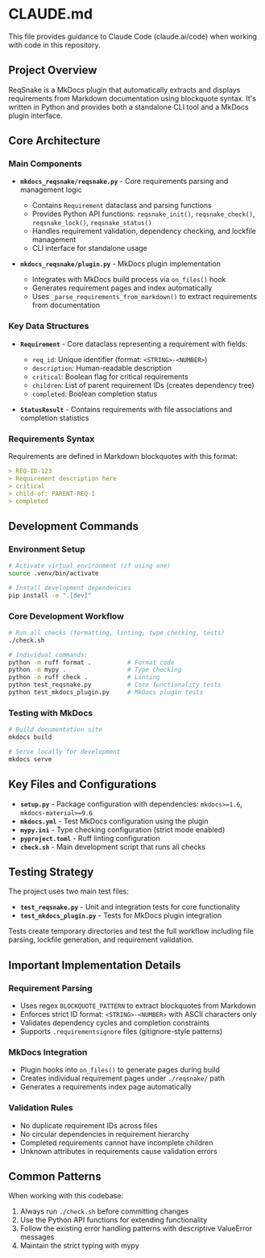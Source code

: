 # CLAUDE.md

This file provides guidance to Claude Code (claude.ai/code) when working with code in this repository.

## Project Overview

ReqSnake is a MkDocs plugin that automatically extracts and displays
requirements from Markdown documentation using blockquote syntax. It's written
in Python and provides both a standalone CLI tool and a MkDocs plugin
interface.

## Core Architecture

### Main Components

- **`mkdocs_reqsnake/reqsnake.py`** - Core requirements parsing and management logic

  - Contains `Requirement` dataclass and parsing functions
  - Provides Python API functions: `reqsnake_init()`, `reqsnake_check()`, `reqsnake_lock()`, `reqsnake_status()`
  - Handles requirement validation, dependency checking, and lockfile management
  - CLI interface for standalone usage

- **`mkdocs_reqsnake/plugin.py`** - MkDocs plugin implementation
  - Integrates with MkDocs build process via `on_files()` hook
  - Generates requirement pages and index automatically
  - Uses `_parse_requirements_from_markdown()` to extract requirements from documentation

### Key Data Structures

- **`Requirement`** - Core dataclass representing a requirement with fields:

  - `req_id`: Unique identifier (format: `<STRING>-<NUMBER>`)
  - `description`: Human-readable description
  - `critical`: Boolean flag for critical requirements
  - `children`: List of parent requirement IDs (creates dependency tree)
  - `completed`: Boolean completion status

- **`StatusResult`** - Contains requirements with file associations and completion statistics

### Requirements Syntax

Requirements are defined in Markdown blockquotes with this format:

```markdown
> REQ-ID-123
> Requirement description here
> critical
> child-of: PARENT-REQ-1
> completed
```

## Development Commands

### Environment Setup

```bash
# Activate virtual environment (if using one)
source .venv/bin/activate

# Install development dependencies
pip install -e ".[dev]"
```

### Core Development Workflow

```bash
# Run all checks (formatting, linting, type checking, tests)
./check.sh

# Individual commands:
python -m ruff format .          # Format code
python -m mypy .                 # Type checking
python -m ruff check .           # Linting
python test_reqsnake.py          # Core functionality tests
python test_mkdocs_plugin.py     # MkDocs plugin tests
```

### Testing with MkDocs

```bash
# Build documentation site
mkdocs build

# Serve locally for development
mkdocs serve
```

## Key Files and Configurations

- **`setup.py`** - Package configuration with dependencies: `mkdocs>=1.6`, `mkdocs-material>=9.6`
- **`mkdocs.yml`** - Test MkDocs configuration using the plugin
- **`mypy.ini`** - Type checking configuration (strict mode enabled)
- **`pyproject.toml`** - Ruff linting configuration
- **`check.sh`** - Main development script that runs all checks

## Testing Strategy

The project uses two main test files:

- **`test_reqsnake.py`** - Unit and integration tests for core functionality
- **`test_mkdocs_plugin.py`** - Tests for MkDocs plugin integration

Tests create temporary directories and test the full workflow including file parsing, lockfile generation, and requirement validation.

## Important Implementation Details

### Requirement Parsing

- Uses regex `BLOCKQUOTE_PATTERN` to extract blockquotes from Markdown
- Enforces strict ID format: `<STRING>-<NUMBER>` with ASCII characters only
- Validates dependency cycles and completion constraints
- Supports `.requirementsignore` files (gitignore-style patterns)

### MkDocs Integration

- Plugin hooks into `on_files()` to generate pages during build
- Creates individual requirement pages under `./reqsnake/` path
- Generates a requirements index page automatically

### Validation Rules

- No duplicate requirement IDs across files
- No circular dependencies in requirement hierarchy
- Completed requirements cannot have incomplete children
- Unknown attributes in requirements cause validation errors

## Common Patterns

When working with this codebase:

1. Always run `./check.sh` before committing changes
2. Use the Python API functions for extending functionality
3. Follow the existing error handling patterns with descriptive ValueError messages
4. Maintain the strict typing with mypy
